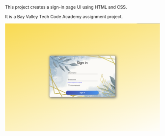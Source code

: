 This project creates a sign-in page UI using HTML and CSS.

It is a Bay Valley Tech Code Academy assignment project.

![Login UI Screen Shot](project-demo.png)

